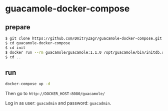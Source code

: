 # guacamole-docker-compose

## prepare

```bash
$ git clone https://github.com/DmitryZagr/guacamole-docker-compose.git
$ cd guacamole-docker-compose
$ cd init 
$ docker run --rm guacamole/guacamole:1.1.0 /opt/guacamole/bin/initdb.sh --postgres > initdb.sql
$ cd ..
```

## run

```bash
docker-compose up -d
```

Then go to `http://DOCKER_HOST:8080/guacamole/`

Log in as user: `guacadmin` and password: `guacadmin`.
